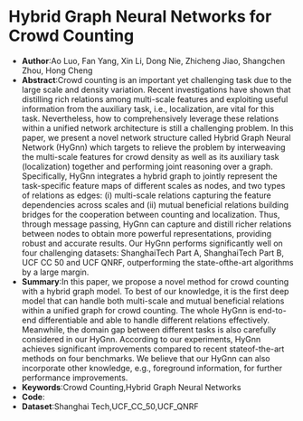 # Hybrid Graph Neural Networks for Crowd Counting
* **Author**:Ao Luo, Fan Yang, Xin Li, Dong Nie, Zhicheng Jiao, Shangchen Zhou, Hong Cheng
* **Abstract**:Crowd counting is an important yet challenging task due to the large scale and density variation. Recent investigations have shown that distilling rich relations among multi-scale features and exploiting useful information from the auxiliary task, i.e., localization, are vital for this task. Nevertheless, how to comprehensively leverage these relations within a unified network architecture is still a challenging problem. In this paper, we present a novel network structure called Hybrid Graph Neural Network (HyGnn) which targets to relieve the problem by interweaving the multi-scale features for crowd density as well as its auxiliary task (localization) together and performing joint reasoning over a graph. Specifically, HyGnn integrates a hybrid graph to jointly represent the task-specific feature maps of different scales as nodes, and two types of relations as edges: (i) multi-scale relations capturing the feature dependencies across scales and (ii) mutual beneficial relations building bridges for the cooperation between counting and localization. Thus, through message passing, HyGnn can capture and distill richer relations between nodes to obtain more powerful representations, providing robust and accurate results. Our HyGnn performs significantly well on four challenging datasets: ShanghaiTech Part A, ShanghaiTech Part B, UCF CC 50 and UCF QNRF, outperforming the state-ofthe-art algorithms by a large margin.
* **Summary**:In this paper, we propose a novel method for crowd counting with a hybrid graph model. To best of our knowledge, it is the first deep model that can handle both multi-scale and mutual beneficial relations within a unified graph for crowd counting. The whole HyGnn is end-to-end differentiable and able to handle different relations effectively. Meanwhile, the domain gap between different tasks is also carefully considered in our HyGnn. According to our experiments, HyGnn achieves significant improvements compared to recent stateof-the-art methods on four benchmarks. We believe that our HyGnn can also incorporate other knowledge, e.g., foreground information, for further performance improvements.
* **Keywords**:Crowd Counting,Hybrid Graph Neural Networks
* **Code**:
* **Dataset**:Shanghai Tech,UCF_CC_50,UCF_QNRF